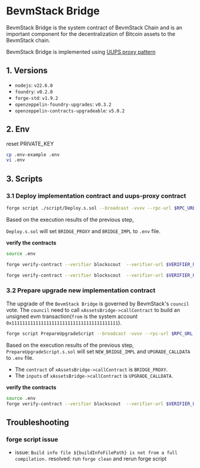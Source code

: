 # BevmStack Bridge
BevmStack Bridge is the system contract of BevmStack Chain and is an important component for the decentralization of Bitcoin assets to the BevmStack chain.

BevmStack Bridge is implemented using [UUPS proxy pattern](https://docs.openzeppelin.com/contracts/5.x/api/proxy#transparent-vs-uups)

## 1. Versions
- `nodejs`: `v22.6.0`
- `foundry`: `v0.2.0`
- `forge-std`: `v1.9.2`
- `openzeppelin-foundry-upgrades`: `v0.3.2`
- `openzeppelin-contracts-upgradeable`: `v5.0.2`

## 2. Env

reset PRIVATE_KEY

```bash
cp .env-example .env
vi .env 
```

## 3. Scripts

### 3.1 Deploy implementation contract and uups-proxy contract

```bash
forge script ./script/Deploy.s.sol --broadcast -vvvv --rpc-url $RPC_URL

```
Based on the execution results of the previous step,

`Deploy.s.sol` will set `BRIDGE_PROXY` and `BRIDGE_IMPL` to `.env` file.


**verify the contracts**

```bash
source .env

forge verify-contract --verifier blockscout  --verifier-url $VERIFIER_URL $BRIDGE_PROXY lib/openzeppelin-contracts-upgradeable/lib/openzeppelin-contracts/contracts/proxy/ERC1967/ERC1967Proxy.sol:ERC1967Proxy --skip-is-verified-check --chain $CHAIN_ID

forge verify-contract --verifier blockscout  --verifier-url $VERIFIER_URL $BRIDGE_IMPL src/BridgeV6Proxiable.sol:BridgeV6Proxiable --chain $CHAIN_ID

```

### 3.2 Prepare upgrade new implementation contract
The upgrade of the `BevmStack Bridge` is governed by BevmStack's `council` vote. 
The `council` need to call `xAssetsBridge->callContract` to build an unsigned evm transaction(`from` is the system account `0x1111111111111111111111111111111111111111`).

```bash
forge script PrepareUpgradeScript --broadcast -vvvv --rpc-url $RPC_URL
```
Based on the execution results of the previous step,
`PrepareUpgradeScript.s.sol` will set `NEW_BRIDGE_IMPL` and `UPGRADE_CALLDATA` to `.env` file.

- The `contract` of `xAssetsBridge->callContract` is `BRIDGE_PROXY`.
- The `inputs` of `xAssetsBridge->callContract` is `UPGRADE_CALLDATA`.

**verify the contracts**
```bash
source .env
forge verify-contract --verifier blockscout  --verifier-url $VERIFIER_URL $NEW_BRIDGE_IMPL  src/BridgeV7TestProxiable.sol:BridgeV7TestProxiable --chain $CHAIN_ID
```

## Troubleshooting
### forge script issue
- issue: `Build info file ${buildInfoFilePath} is not from a full compilation.`
  resolved: run `forge clean` and rerun forge script
